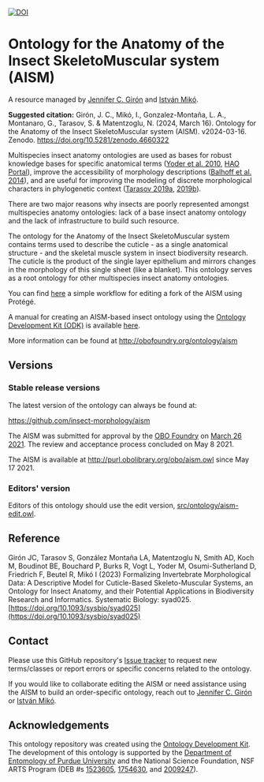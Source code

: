 [![DOI](https://zenodo.org/badge/DOI/10.5281/zenodo.4660322.svg)](https://doi.org/10.5281/zenodo.4660322)

# Ontology for the Anatomy of the Insect SkeletoMuscular system (AISM)

A resource managed by [Jennifer C. Girón](https://github.com/JCGiron) and [István Mikó](https://github.com/teleaslamellatus).

**Suggested citation:** Girón, J. C., Mikó, I., Gonzalez-Montaña, L. A., Montanaro, G., Tarasov, S. & Matentzoglu, N. (2024, March 16). Ontology for the Anatomy of the Insect SkeletoMuscular system (AISM). v2024-03-16. Zenodo. https://doi.org/10.5281/zenodo.4660322


Multispecies insect anatomy ontologies are used as bases for robust knowledge bases for specific anatomical terms ([Yoder et al. 2010](https://journals.plos.org/plosone/article?id=10.1371/journal.pone.0015991), [HAO Portal](http://portal.hymao.org/projects/32/public/ontology/)), improve the accessibility of morphology descriptions ([Balhoff et al. 2014](https://journals.plos.org/plosone/article?id=10.1371/journal.pone.0094056)), and are useful for improving the modeling of discrete morphological characters in phylogenetic context ([Tarasov 2019a](https://academic.oup.com/sysbio/article/68/5/698/5298740), [2019b](https://academic.oup.com/isd/article/3/6/1/5584145)).

There are two major reasons why insects are poorly represented amongst multispecies anatomy ontologies: lack of a base insect anatomy ontology and the lack of infrastructure to build such resource.

The ontology for the Anatomy of the Insect SkeletoMuscular system contains terms used to describe the cuticle - as a single anatomical structure - and the skeletal muscle system in insect biodiversity research. The cuticle is the product of the single layer epithelium and mirrors changes in the morphology of this single sheet (like  a blanket). This ontology serves as a root ontology for other multispecies insect anatomy ontologies.

You can find [here](https://github.com/insect-morphology/aism-ODK/blob/master/Simple%20Workflow%20for%20insect%20ontology%20development.md) a simple workflow for editing a fork of the AISM using Protégé.

A manual for creating an AISM-based insect ontology using the [Ontology Development Kit (ODK)](https://github.com/INCATools/ontology-development-kit) is available [here](https://github.com/insect-morphology/Manual).

More information can be found at http://obofoundry.org/ontology/aism

## Versions

### Stable release versions

The latest version of the ontology can always be found at:

https://github.com/insect-morphology/aism

The AISM was submitted for approval by the [OBO Foundry](http://obofoundry.org/) on [March 26 2021](https://github.com/OBOFoundry/OBOFoundry.github.io/issues/1474). The review and acceptance process concluded on May 8 2021.

The AISM is available at http://purl.obolibrary.org/obo/aism.owl since May 17 2021.

### Editors' version

Editors of this ontology should use the edit version, [src/ontology/aism-edit.owl](src/ontology/aism-edit.owl).

## Reference

Girón JC, Tarasov S, González Montaña LA, Matentzoglu N, Smith AD, Koch M, Boudinot BE, Bouchard P, Burks R, Vogt L, Yoder M, Osumi-Sutherland D, Friedrich F, Beutel R, Mikó I (2023) Formalizing Invertebrate Morphological Data: A Descriptive Model for Cuticle-Based Skeleto-Muscular Systems, an Ontology for Insect Anatomy, and their Potential Applications in Biodiversity Research and Informatics. Systematic Biology: syad025. [https://doi.org/10.1093/sysbio/syad025](https://doi.org/10.1093/sysbio/syad025)

## Contact

Please use this GitHub repository's [Issue tracker](https://github.com/insect-morphology/aism/issues) to request new terms/classes or report errors or specific concerns related to the ontology.

If you would like to collaborate editing the AISM or need assistance using the AISM to build an order-specific ontology, reach out to [Jennifer C. Girón](https://github.com/JCGiron) or [István Mikó](https://github.com/teleaslamellatus).

## Acknowledgements

This ontology repository was created using the [Ontology Development Kit](https://github.com/INCATools/ontology-development-kit). The development of this ontology is supported by the [Department of Entomology of Purdue University](https://ag.purdue.edu/entm/Pages/default.aspx) and the National Science Foundation, NSF ARTS Program (DEB #s [1523605](https://www.nsf.gov/awardsearch/showAward?AWD_ID=1523605), [1754630](https://www.nsf.gov/awardsearch/showAward?AWD_ID=1754630), and [2009247](https://www.nsf.gov/awardsearch/showAward?AWD_ID=2009247)).
